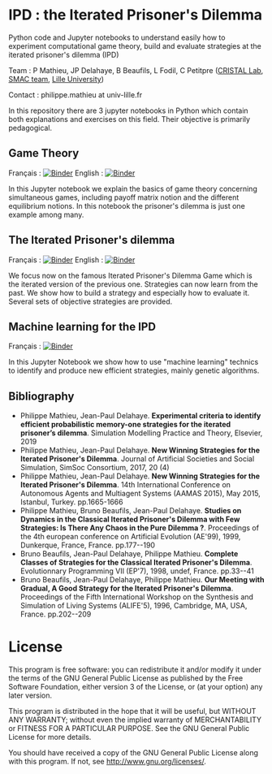 # IPD : the Iterated Prisoner's Dilemma

Python code and Jupyter notebooks to understand easily how to experiment computational game theory, build and evaluate strategies at the iterated prisoner's dilemma (IPD)

Team : P Mathieu, JP Delahaye, B Beaufils, L Fodil, C Petitpre  ([CRISTAL Lab](http://www.cristal.univ-lille.fr), [SMAC team](https://www.cristal.univ-lille.fr/?rubrique27&eid=17), [Lille University](http://www.univ-lille.fr))

Contact : philippe.mathieu at univ-lille.fr

In this repository there are 3 jupyter notebooks in Python which contain both explanations and exercises on this field. Their objective is primarily pedagogical.

## Game Theory
Français : [![Binder](https://mybinder.org/badge_logo.svg)](https://mybinder.org/v2/gh/cristal-smac/ipd.git/master?filepath=FR/gametheory_fr.ipynb)
English : [![Binder](https://mybinder.org/badge_logo.svg)](https://mybinder.org/v2/gh/cristal-smac/ipd.git/master?filepath=EN/gametheory_en.ipynb)

In this Jupyter notebook we explain the basics of game theory concerning simultaneous games, including payoff matrix notion and the different equilibrium notions. In this notebook the prisoner's dilemma is just one example among many.

## The Iterated Prisoner's dilemma
Français : [![Binder](https://mybinder.org/badge_logo.svg)](https://mybinder.org/v2/gh/cristal-smac/ipd.git/master?filepath=FR/ipd_basics.ipynb)
English : [![Binder](https://mybinder.org/badge_logo.svg)](https://mybinder.org/v2/gh/cristal-smac/ipd.git/master?filepath=EN/ipd_basics.ipynb)

We focus now on the famous Iterated Prisoner's Dilemma Game which is the iterated version of the previous one. Strategies can now learn from the past. We show how to build a strategy and especially how to evaluate it. Several sets of objective strategies are provided.

## Machine learning for the IPD
Français : [![Binder](https://mybinder.org/badge_logo.svg)](https://mybinder.org/v2/gh/cristal-smac/ipd.git/master?filepath=FR/ipd_gas.ipynb)

In this Jupyter Notebook we show how to use "machine learning" technics to identify and produce new efficient strategies, mainly genetic algorithms.

## Bibliography
- Philippe Mathieu, Jean-Paul Delahaye. **Experimental criteria to identify efficient probabilistic memory-one strategies for the iterated prisoner’s dilemma**. Simulation Modelling Practice and Theory, Elsevier, 2019
- Philippe Mathieu, Jean-Paul Delahaye. **New Winning Strategies for the Iterated Prisoner's Dilemma**. Journal of Artificial Societies and Social Simulation, SimSoc Consortium, 2017, 20 (4)
- Philippe Mathieu, Jean-Paul Delahaye. **New Winning Strategies for the Iterated Prisoner's Dilemma**. 14th International Conference on Autonomous Agents and Multiagent Systems (AAMAS 2015), May 2015, Istanbul, Turkey. pp.1665-1666
- Philippe Mathieu, Bruno Beaufils, Jean-Paul Delahaye. **Studies on Dynamics in the Classical Iterated Prisoner's Dilemma with Few Strategies: Is There Any Chaos in the Pure Dilemma ?**. Proceedings of the 4th european conference on Artificial Evolution (AE'99), 1999, Dunkerque, France, France. pp.177--190
- Bruno Beaufils, Jean-Paul Delahaye, Philippe Mathieu. **Complete Classes of Strategies for the Classical Iterated Prisoner's Dilemma**. Evolutionnary Programming VII (EP'7), 1998, undef, France. pp.33--41
- Bruno Beaufils, Jean-Paul Delahaye, Philippe Mathieu. **Our Meeting with Gradual, A Good Strategy for the Iterated Prisoner's Dilemma**. Proceedings of the Fifth International Workshop on the Synthesis and Simulation of Living Systems (ALIFE'5), 1996, Cambridge, MA, USA, France. pp.202--209

# License

This program is free software: you can redistribute it and/or modify it under the terms of the GNU General Public License as published by the Free Software Foundation, either version 3 of the License, or (at your option) any later version.

This program is distributed in the hope that it will be useful, but WITHOUT ANY WARRANTY; without even the implied warranty of MERCHANTABILITY or FITNESS FOR A PARTICULAR PURPOSE.
See the GNU General Public License for more details.

You should have received a copy of the GNU General Public License along with this program.
If not, see http://www.gnu.org/licenses/.
